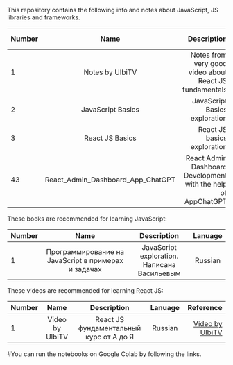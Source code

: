 This repository contains the following  info and notes about JavaScript, JS libraries and frameworks.

| Number        | Name                             | Description                                                   |  Online Notebook | 
| ------------- |:--------------------------------:|--------------------------------------------------------------:|-----------------:|
|  1            |      Notes by UlbiTV               |  Notes from  very good video about React JS fundamentals                     | [My Folder](https://github.com/BISH0808/JavaScript_basics/tree/main/Notes_from_UlbiTV_video)
|  2            |JavaScript Basics                   |  JavaScript Basics  exploration                                  | [My Notebook](https://colab.research.google.com/drive/1KujhBtupg92uebcO2dD1V36WHuPwPboU#scrollTo=4B2YFHamNpW3)
|  3            |React JS Basics                   |  React JS basics exploration                                  | [My Notebook](https://colab.research.google.com/github/BISH0808/JavaScript_basics/blob/main/React_JS.ipynb)
|  43            |React_Admin_Dashboard_App_ChatGPT | React Admin Dashboard Development with the help of AppChatGPT | [My Notebook](https://colab.research.google.com/github/BISH0808/JavaScript_basics/blob/main/React_Admin_Dashboard_App_ChatGPT.ipynb) | 


 
 These books are recommended for learning JavaScript:
 
| Number        | Name                                                                 | Description                               |  Lanuage         |  
| ------------- |:--------------------------------------------------------------------:|:-----------------------------------------:|:----------------:|
|  1            |    Программирование на JavaScript в примерах и задачах      |  JavaScript exploration. Написана Васильевым                   | Russian | 

These videos are recommended for learning React JS:

| Number        | Name                             | Description                                                   |  Lanuage         |  Reference       | 
| ------------- |:--------------------------------:|:-------------------------------------------------------------:|:----------------:|-----------------:|
|  1            |      Video by UlbiTV             |  React JS фундаментальный курс от А до Я             | Russian          | [Video by UlbiTV](https://www.youtube.com/watch?v=GNrdg3PzpJQ&list=PLdrkFH5HIVuA8O1NLddcZFwF-Y00MUFzA&index=53)
 

#You can run the notebooks on Google Colab by following the links.


